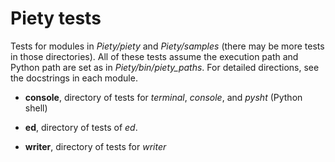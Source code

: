 Piety tests
===========

Tests for modules in *Piety/piety* and *Piety/samples* (there may be
more tests in those directories).  All of these tests assume the
execution path and Python path are set as in *Piety/bin/piety_paths*.
For detailed directions, see the docstrings in each module.

- **console**, directory of tests for *terminal*, *console*, and *pysht* (Python shell)

- **ed**, directory of tests of *ed*.

- **writer**, directory of tests for *writer*

